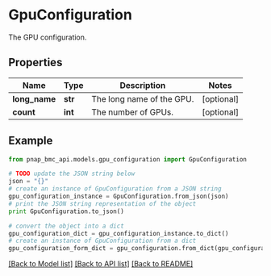 # GpuConfiguration

The GPU configuration.

## Properties

Name | Type | Description | Notes
------------ | ------------- | ------------- | -------------
**long_name** | **str** | The long name of the GPU. | [optional] 
**count** | **int** | The number of GPUs. | [optional] 

## Example

```python
from pnap_bmc_api.models.gpu_configuration import GpuConfiguration

# TODO update the JSON string below
json = "{}"
# create an instance of GpuConfiguration from a JSON string
gpu_configuration_instance = GpuConfiguration.from_json(json)
# print the JSON string representation of the object
print GpuConfiguration.to_json()

# convert the object into a dict
gpu_configuration_dict = gpu_configuration_instance.to_dict()
# create an instance of GpuConfiguration from a dict
gpu_configuration_form_dict = gpu_configuration.from_dict(gpu_configuration_dict)
```
[[Back to Model list]](../README.md#documentation-for-models) [[Back to API list]](../README.md#documentation-for-api-endpoints) [[Back to README]](../README.md)



